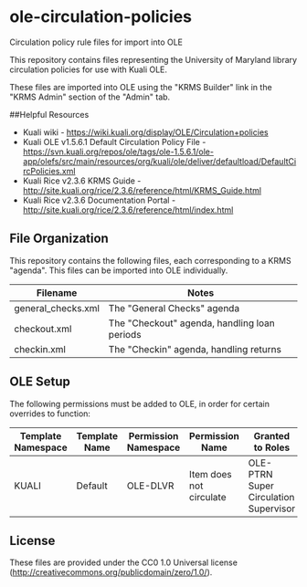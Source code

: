# ole-circulation-policies
Circulation policy rule files for import into OLE

This repository contains files representing the University of Maryland library circulation policies for use with Kuali OLE.

These files are imported into OLE using the "KRMS Builder" link in the "KRMS Admin" section of the "Admin" tab.

##Helpful Resources

 * Kuali wiki - https://wiki.kuali.org/display/OLE/Circulation+policies
 * Kuali OLE v1.5.6.1 Default Circulation Policy File - https://svn.kuali.org/repos/ole/tags/ole-1.5.6.1/ole-app/olefs/src/main/resources/org/kuali/ole/deliver/defaultload/DefaultCircPolicies.xml
 * Kuali Rice v2.3.6 KRMS Guide - http://site.kuali.org/rice/2.3.6/reference/html/KRMS_Guide.html 
 * Kuali Rice v2.3.6 Documentation Portal - http://site.kuali.org/rice/2.3.6/reference/html/index.html

## File Organization

This repository contains the following files, each corresponding to a KRMS "agenda". This files can be imported into OLE individually.

| Filename  | Notes |
| --------  |------ |
| general_checks.xml | The "General Checks" agenda |
| checkout.xml  | The "Checkout" agenda, handling loan periods |
| checkin.xml | The "Checkin" agenda, handling returns |

## OLE Setup

The following permissions must be added to OLE, in order for certain overrides to function:

| Template Namespace | Template Name | Permission Namespace | Permission Name | Granted to Roles |
| ------------------ | ------------- | -------------------- | --------------- | ---------------- |
| KUALI | Default | OLE-DLVR | Item does not circulate | OLE-PTRN Super Circulation Supervisor |

## License

These files are provided under the CC0 1.0 Universal license (http://creativecommons.org/publicdomain/zero/1.0/).